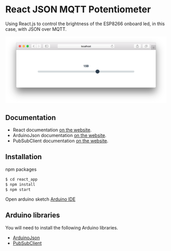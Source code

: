 # React JSON MQTT Potentiometer
Using React.js to control the brightness of the ESP8266 onboard led,
in this case, with JSON over MQTT.

![Browser Slicer](/screenshot.png?raw=true)

## Documentation

- React documentation [on the website](https://reactjs.org/docs).
- ArduinoJson documentation [on the website](https://arduinojson.org/doc).
- PubSubClient documentation [on the website](https://pubsubclient.knolleary.net/api.html).

##  Installation
npm packages
```
$ cd react_app
$ npm install
$ npm start
```
Open arduino sketch [Arduino IDE](https://www.arduino.cc/en/Main/Software)

## Arduino libraries
You will need to install the following Arduino libraries.
*  [ArduinoJson](https://arduinojson.org/doc/installation)
*  [PubSubClient](https://github.com/knolleary/pubsubclient)
